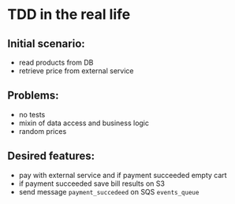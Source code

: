 # TDD in the real life

## Initial scenario:
* read products from DB
* retrieve price from external service

## Problems:
* no tests
* mixin of data access and business logic
* random prices

## Desired features:
* pay with external service and if payment succeeded empty cart
* if payment succeeded save bill results on S3
* send message `payment_succedeed` on SQS `events_queue`
